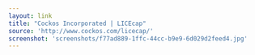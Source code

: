 ```yaml
---
layout: link
title: "Cockos Incorporated | LICEcap"
source: 'http://www.cockos.com/licecap/'
screenshot: 'screenshots/f77ad889-1ffc-44cc-b9e9-6d029d2feed4.jpg'
---
```


